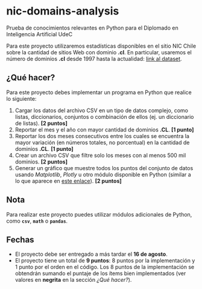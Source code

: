 # nic-domains-analysis
Prueba de conocimientos relevantes en Python para el Diplomado en Inteligencia Artificial UdeC

Para este proyecto utilizaremos estadísticas disponibles en el sitio NIC Chile sobre la cantidad de sitios Web con dominio **.cl**. En particular, usaremos el número de dominios **.cl** desde 1997 hasta la actualidad: [link al dataset](https://www.nic.cl/estadisticas/numDominios.csv).

## ¿Qué hacer?

Para este proyecto debes implementar un programa en Python que realice lo siguiente:

1. Cargar los datos del archivo CSV en un tipo de datos complejo, como listas, diccionarios, conjuntos o combinación de ellos (ej. un diccionario de listas). **[2 puntos]**
2. Reportar el mes y el año con mayor cantidad de dominios **.CL**. **[1 punto]**
3. Reportar los dos meses consecutivos entre los cuales se encuentra la mayor variación (en números totales, no porcentual) en la cantidad de dominios **.CL**. **[1 punto]**
4. Crear un archivo CSV que filtre solo los meses con al menos 500 mil dominios. **[2 puntos]**
5. Generar un gráfico que muestre todos los puntos del conjunto de datos usando *Matplotlib*, *Plotly* u otro módulo disponible en Python (similar a lo que aparece en [este enlace](https://www.nic.cl/estadisticas/crecimiento-detalle.html)). **[2 puntos]**

## Nota

Para realizar este proyecto puedes utilizar módulos adicionales de Python, como **`csv`**, **`math`** o **`pandas`**.

## Fechas

* El proyecto debe ser entregado a más tardar el **16 de agosto**.
* El proyecto tiene un total de **9 puntos**: 8 puntos por la implementación y 1 punto por el orden en el código. Los 8 puntos de la implementación se obtendrán sumando el puntaje de los ítems bien implementados (ver valores en **negrita** en la sección *¿Qué hacer?*).
